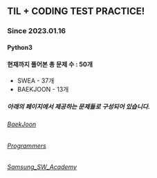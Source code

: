## TIL + CODING TEST PRACTICE!
### Since 2023.01.16
#### Python3
#### 현재까지 풀어본 총 문제 수 : 50개
- SWEA - 37개
- BAEKJOON - 13개

##### 아래의 페이지에서 제공하는 문제들로 구성되어 있습니다.
###### [BaekJoon](https://www.acmicpc.net/)  
###### [Programmers](https://programmers.co.kr/)  
###### [Samsung_SW_Academy](https://swexpertacademy.com/main/main.do)  
